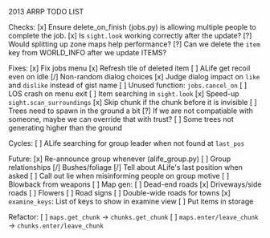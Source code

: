 2013 ARRP TODO LIST

Checks:
	[x] Ensure delete_on_finish (jobs.py) is allowing multiple people to complete the job.
	[x] Is `sight.look` working correctly after the update?
	[?] Would splitting up zone maps help performance?
	[?] Can we delete the `item` key from WORLD_INFO after we update ITEMS?

Fixes:
	[x] Fix jobs menu
	[x] Refresh tile of deleted item
	[ ] ALife get recoil even on idle
	[/] Non-random dialog choices
	[x] Judge dialog impact on `like` and `dislike` instead of gist name
	[ ] Unused function: `jobs.cancel_on`
	[ ] LOS crash on menu exit
	[ ] Item searching in `sight.look`
	[x] Speed-up `sight.scan_surroundings`
		[x] Skip chunk if the chunk before it is invisible
	[ ] Trees need to spawn in the ground a bit
	[?] If we are not compatiable with someone, maybe we can override that with trust?
	[ ] Some trees not generating higher than the ground

Cycles:
	[ ] ALife searching for group leader when not found at `last_pos`

Future:
	[x] Re-announce group whenever (alife_group.py)
	[ ] Group relationships
	[/] Bushes/foliage
	[/] Tell about ALife's last position when asked
	[ ] Call out lie when misinforming people on group motive
	[ ] Blowback from weapons
	[ ] Map gen:
		[ ] Dead-end roads
		[x] Driveways/side roads
		[ ] Flowers
		[ ] Road signs
		[ ] Double-wide roads for towns
	[x] `examine_keys`: List of keys to show in examine view
	[ ] Put items in storage

Refactor:
	[ ] `maps.get_chunk` -> `chunks.get_chunk`
	[ ] `maps.enter/leave_chunk` -> `chunks.enter/leave_chunk`
